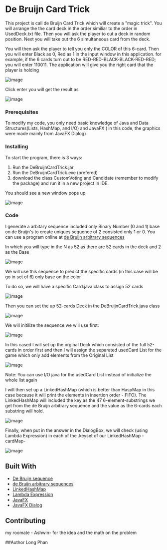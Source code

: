 # De Bruijn Card Trick

This project is call de Bruijn Card Trick which will create a "magic trick". You will arrange the the card deck in the order similiar to
the order in UsedDeck.txt file. Then you will ask the player to cut a deck in random position. Next you will take out the 6 simultaneous card
from the deck. 

You will then ask the player to tell you only the COLOR of this 6-card. Then you will enter Black as 0, Red as 1 in the input window in this
application. for example, if the 6 cards turn out to be RED-RED-BLACK-BLACK-RED-RED; you will enter 110011. The application will give you the
right card that the player is holding

![image](https://user-images.githubusercontent.com/44376091/49333565-05215880-f58f-11e8-9396-38fb0c3c851e.png)

Click enter you will get the result as

![image](https://user-images.githubusercontent.com/44376091/49333569-166a6500-f58f-11e8-932c-c07e81440743.png)




### Prerequisites

To modify my code, you only need basic knowledge of Java and Data Structures(Lists, HashMap, and I/O) and JavaFX ( in this code, the graphics were made mainly from JavaFX Dialog)

### Installing

To start the program, there is 3 ways:
1. Run the DeBruijnCardTrick.jar
2. Run the DeBruijnCardTrick.exe (prefered)
3. download the class CustomVoting and Candidate (remember to modify the package) and run it in a new project in IDE.

You should see a new window pops up


![image](https://user-images.githubusercontent.com/44376091/49334707-53902080-f5aa-11e8-840d-d88a2d69eb13.png)



### Code

  I generate a arbitary sequence included only Binary Number (0 and 1) base on de Bruijn's to create uniques sequence of 2 consisted only
  1 or 0. You can use a program online at
  [de Bruijn arbitrary sequences](http://www.hakank.org/comb/debruijn_arb.cgi)
  
  In which you will type in the N as 52 as there are 52 cards in the deck and 2 as the Base
  
  ![image](https://user-images.githubusercontent.com/44376091/49333624-f6877100-f58f-11e8-924c-8838d195d3a8.png)


  We will use this sequence to predict the specific cards (in this case will be go in set of 6) only base on the color
  
  
  To do so, we will have a specific Card.java class to assign 52 cards
  
  ![image](https://user-images.githubusercontent.com/44376091/49333639-46fece80-f590-11e8-821c-8fbb707e982f.png)


  Then you can set the up 52-cards Deck in the DeBruijnCardTrick.java class
  
  ![image](https://user-images.githubusercontent.com/44376091/49333642-6b5aab00-f590-11e8-8dfc-8c97c8a34c3d.png)

  
  We will initilize the sequence we will use first:
  
  ![image](https://user-images.githubusercontent.com/44376091/49333676-37cc5080-f591-11e8-812a-205480c7dc8a.png)

  
  In this cased I will set up the orginal Deck which consisted of the full 52-cards in order first and then I will assign the 
  separated usedCard List for the game which only add elements from the Original List
  
  ![image](https://user-images.githubusercontent.com/44376091/49333647-99d88600-f590-11e8-843a-c99d83b294d8.png)


Note: You can use I/O java for the usedCard List instead of initialize the whole list again

 I will then set up a LinkedHashMap (which is better than HaspMap in this case because it will print the elements in insertion order - 
 FIFO). The LinkedHashMap will included the key as the 47 6-element-substrings we get from the de Bruijn arbitrary sequence
 and the value as the 6-cards each substring will hold.
 
 ![image](https://user-images.githubusercontent.com/44376091/49333671-110e1a00-f591-11e8-8fbc-a5dc2a25bcd6.png)


  Finally, when put in the answer in the DialogBox, we will check (using Lambda Expression) in each of the .keyset of our LinkedHashMap -cardMap-
  
  ![image](https://user-images.githubusercontent.com/44376091/49333710-98f42400-f591-11e8-8b36-51cf67d3c436.png)

## Built With
* [De Bruijn sequence](https://en.wikipedia.org/wiki/De_Bruijn_sequence)
* [de Bruijn arbitrary sequences](http://www.hakank.org/comb/debruijn_arb.cgi)
* [LinkedHashMap](https://docs.oracle.com/javase/8/docs/api/java/util/LinkedHashMap.html)
* [Lambda Expression](https://docs.oracle.com/javase/tutorial/java/javaOO/lambdaexpressions.html)
* [JavaFX](https://docs.oracle.com/javase/8/javafx/get-started-tutorial/jfx-overview.htm)
* [JavaFX Dialog](https://docs.oracle.com/javase/8/javafx/api/javafx/scene/control/Dialog.html)

## Contributing
  my roomate - Ashwin- for the idea and the math on the problem

##Author
  Long Phan 
